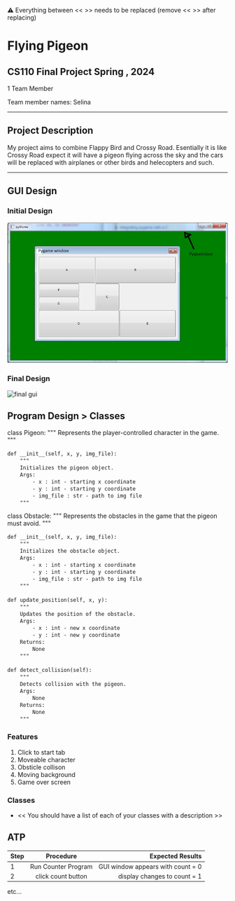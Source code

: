 
:warning: Everything between << >> needs to be replaced (remove << >> after replacing)

# Flying Pigeon
## CS110 Final Project  Spring , 2024

1 Team Member

Team member names: Selina

***

## Project Description

My project aims to combine Flappy Bird and Crossy Road. Esentially it is like Crossy Road expect it will have a pigeon flying across the sky and the cars will be replaced with airplanes or other birds and helecopters and such.

***    

## GUI Design

### Initial Design

![initial gui](assets/gui.jpg)

### Final Design

![final gui](assets/finalgui.jpg)

## Program Design > Classes

class Pigeon:
    """
    Represents the player-controlled character in the game.
    """

    def __init__(self, x, y, img_file):
        """
        Initializes the pigeon object.
        Args:
            - x : int - starting x coordinate
            - y : int - starting y coordinate
            - img_file : str - path to img file
        """

class Obstacle:
    """
    Represents the obstacles in the game that the pigeon must avoid.
    """

    def __init__(self, x, y, img_file):
        """
        Initializes the obstacle object.
        Args:
            - x : int - starting x coordinate
            - y : int - starting y coordinate
            - img_file : str - path to img file
        """

    def update_position(self, x, y):
        """
        Updates the position of the obstacle.
        Args:
            - x : int - new x coordinate
            - y : int - new y coordinate
        Returns:
            None
        """

    def detect_collision(self):
        """
        Detects collision with the pigeon.
        Args:
            None
        Returns:
            None
        """

### Features

1. Click to start tab
2. Moveable character
3. Obsticle collison
4. Moving background
5. Game over screen

### Classes

- << You should have a list of each of your classes with a description >>

## ATP

| Step                 |Procedure             |Expected Results                   |
|----------------------|:--------------------:|----------------------------------:|
|  1                   | Run Counter Program  |GUI window appears with count = 0  |
|  2                   | click count button   | display changes to count = 1      |
etc...
